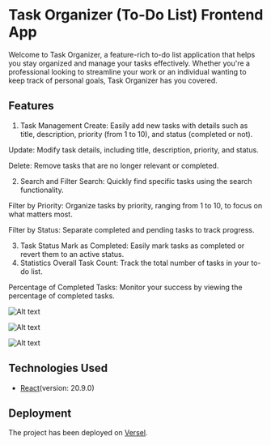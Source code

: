 # Task Organizer (To-Do List) Frontend App

Welcome to Task Organizer, a feature-rich to-do list application that helps you stay organized and manage your tasks effectively. Whether you're a professional looking to streamline your work or an individual wanting to keep track of personal goals, Task Organizer has you covered.

## Features
1. Task Management
Create: Easily add new tasks with details such as title, description, priority (from 1 to 10), and status (completed or not).

Update: Modify task details, including title, description, priority, and status.

Delete: Remove tasks that are no longer relevant or completed.

2. Search and Filter
Search: Quickly find specific tasks using the search functionality.

Filter by Priority: Organize tasks by priority, ranging from 1 to 10, to focus on what matters most.

Filter by Status: Separate completed and pending tasks to track progress.

3. Task Status
Mark as Completed: Easily mark tasks as completed or revert them to an active status.
4. Statistics
Overall Task Count: Track the total number of tasks in your to-do list.

Percentage of Completed Tasks: Monitor your success by viewing the percentage of completed tasks.

![Alt text](https://res.cloudinary.com/dp9pimwin/image/upload/v1700249092/Dashboard_ho5wlp.png)

![Alt text](https://res.cloudinary.com/dp9pimwin/image/upload/v1700249104/Add_task_mgmasq.png)

![Alt text](https://res.cloudinary.com/dp9pimwin/image/upload/v1700249111/Edit_task_apts8p.png)

## Technologies Used
- [React](https://react.dev/)(version: 20.9.0)

## Deployment
The project has been deployed on [Versel](https://vercel.com/).